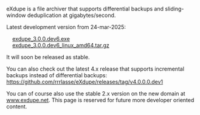 eXdupe is a file archiver that supports differential backups and sliding-window deduplication at gigabytes/second.

Latest development version from 24-mar-2025:

&nbsp;&nbsp;&nbsp;&nbsp;[exdupe_3.0.0.dev6.exe](https://github.com/rrrlasse/eXdupe/releases/download/v3.0.0.devX/exdupe3.0.0.dev6.exe)<br>
&nbsp;&nbsp;&nbsp;&nbsp;[exdupe_3.0.0.dev6_linux_amd64.tar.gz](https://github.com/rrrlasse/eXdupe/releases/download/v3.0.0.devX/exdupe_3.0.0.dev6_linux_amd64.tar.gz)

It will soon be released as stable.

You can also check out the latest 4.x release that supports incremental backups instead of differential backups: https://github.com/rrrlasse/eXdupe/releases/tag/v4.0.0.0.dev1

You can of course also use the stable 2.x version on the new domain at www.exdupe.net. This page is reserved for future more developer oriented content.
